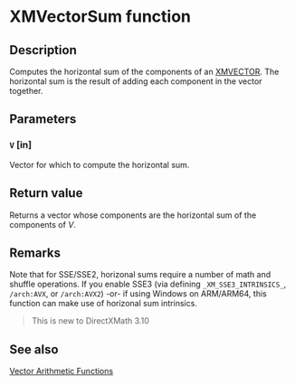# XMVectorSum function

## Description

Computes the horizontal sum of the components of an [XMVECTOR](https://learn.microsoft.com/windows/desktop/dxmath/xmvector-data-type). The horizontal sum is the result of adding each component in the vector together.

## Parameters

### `V` [in]

Vector for which to compute the horizontal sum.

## Return value

Returns a vector whose components are the horizontal sum of the components of *V*.

## Remarks

Note that for SSE/SSE2, horizonal sums require a number of math and shuffle operations. If you enable SSE3 (via defining ``_XM_SSE3_INTRINSICS_``, ``/arch:AVX``, or ``/arch:AVX2``) -or- if using Windows on ARM/ARM64, this function can make use of horizonal sum intrinsics.

> This is new to DirectXMath 3.10

## See also

[Vector Arithmetic Functions](https://learn.microsoft.com/windows/desktop/dxmath/ovw-xnamath-reference-functions-vector-arithmetic)